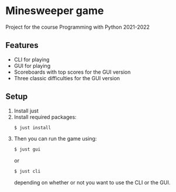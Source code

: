 # Minesweeper game

Project for the course Programming with Python 2021-2022

## Features

- CLI for playing
- GUI for playing
- Scoreboards with top scores for the GUI version
- Three classic difficulties for the GUI version

## Setup

1. Install just
2. Install required packages:
   ```bash
   $ just install
   ```
3. Then you can run the game using:
   ```bash
   $ just gui
   ```
   or
   ```bash
   $ just cli
   ```
   depending on whether or not you want to use the CLI or the GUI.
